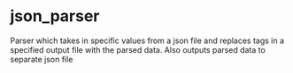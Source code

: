 # json_parser
Parser which takes in specific values from a json file and replaces tags in a specified output file with the parsed data. Also outputs parsed data to separate json file
